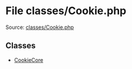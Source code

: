 File classes/Cookie.php
=========

Source: [classes/Cookie.php](https://github.com/PrestaShop/PrestaShop/blob/1.6.0.6/classes/Cookie.php)


Classes
-------

* [CookieCore](class.CookieCore.md)

